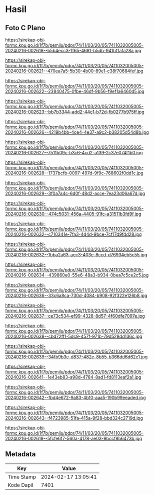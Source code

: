 # Hasil

## Foto C Plano

https://sirekap-obj-formc.kpu.go.id/1f7b/pemilu/pdpr/74/11/03/20/05/7411032005005-20240216-002618--b5b4ecc3-1f65-4681-b5db-941bf1afa28a.jpg

https://sirekap-obj-formc.kpu.go.id/1f7b/pemilu/pdpr/74/11/03/20/05/7411032005005-20240216-002621--470ea7a5-5b30-4b00-89e1-c38f70684fef.jpg

https://sirekap-obj-formc.kpu.go.id/1f7b/pemilu/pdpr/74/11/03/20/05/7411032005005-20240216-002622--23840475-0fbe-46df-9b56-f9ef1a6460d5.jpg

https://sirekap-obj-formc.kpu.go.id/1f7b/pemilu/pdpr/74/11/03/20/05/7411032005005-20240216-002623--bb7b3344-add2-44c1-b72d-fb0277b975ff.jpg

https://sirekap-obj-formc.kpu.go.id/1f7b/pemilu/pdpr/74/11/03/20/05/7411032005005-20240216-002626--4219b4bb-4ce4-4e37-a9c2-b38205d54d8b.jpg

https://sirekap-obj-formc.kpu.go.id/1f7b/pemilu/pdpr/74/11/03/20/05/7411032005005-20240216-002627--7511b09c-b3c6-4cd2-a139-2c37e074f1b0.jpg

https://sirekap-obj-formc.kpu.go.id/1f7b/pemilu/pdpr/74/11/03/20/05/7411032005005-20240216-002628--1737bcfb-0097-497d-9f9c-768602f0dd1c.jpg

https://sirekap-obj-formc.kpu.go.id/1f7b/pemilu/pdpr/74/11/03/20/05/7411032005005-20240216-002629--3f0a7a4c-6d0f-48d2-acce-7ea23d06a67d.jpg

https://sirekap-obj-formc.kpu.go.id/1f7b/pemilu/pdpr/74/11/03/20/05/7411032005005-20240216-002630--474c5031-456a-4405-91fc-a31511b3fd9f.jpg

https://sirekap-obj-formc.kpu.go.id/1f7b/pemilu/pdpr/74/11/03/20/05/7411032005005-20240216-002632--c710341e-7fa3-4d4d-9bce-7cf17d9fdd28.jpg

https://sirekap-obj-formc.kpu.go.id/1f7b/pemilu/pdpr/74/11/03/20/05/7411032005005-20240216-002632--1bba2a63-aec3-403e-8ccd-d76934eb5c55.jpg

https://sirekap-obj-formc.kpu.go.id/1f7b/pemilu/pdpr/74/11/03/20/05/7411032005005-20240216-002634--439860e0-55e6-48a3-b934-0bea7c5ce2c5.jpg

https://sirekap-obj-formc.kpu.go.id/1f7b/pemilu/pdpr/74/11/03/20/05/7411032005005-20240216-002636--33c6a8ca-730d-4084-b908-92f322e126b8.jpg

https://sirekap-obj-formc.kpu.go.id/1f7b/pemilu/pdpr/74/11/03/20/05/7411032005005-20240216-002637--ce73c534-ef99-4328-8d57-4f60dfe7097e.jpg

https://sirekap-obj-formc.kpu.go.id/1f7b/pemilu/pdpr/74/11/03/20/05/7411032005005-20240216-002638--cbd72ff1-5dc9-457f-971b-79d528dd136c.jpg

https://sirekap-obj-formc.kpu.go.id/1f7b/pemilu/pdpr/74/11/03/20/05/7411032005005-20240216-002639--34fb9b3e-d837-482e-8b55-b366dd6d62e1.jpg

https://sirekap-obj-formc.kpu.go.id/1f7b/pemilu/pdpr/74/11/03/20/05/7411032005005-20240216-002641--1e43eb83-a98d-4784-8ad1-fd8113eaf2a1.jpg

https://sirekap-obj-formc.kpu.go.id/1f7b/pemilu/pdpr/74/11/03/20/05/7411032005005-20240216-002642--fbd4e672-9a83-4b10-aaa5-190b99eeaded.jpg

https://sirekap-obj-formc.kpu.go.id/1f7b/pemilu/pdpr/74/11/03/20/05/7411032005005-20240216-002643--f4723985-51fa-415a-9f28-bbd324c2719d.jpg

https://sirekap-obj-formc.kpu.go.id/1f7b/pemilu/pdpr/74/11/03/20/05/7411032005005-20240216-002619--5fcfe6f7-560a-4178-ae03-9bccf8b6473b.jpg


## Metadata

| Key        | Value               |
| ---------- | ------------------- |
| Time Stamp | 2024-02-17 13:05:41 |
| Kode Dapil | 7401                |



